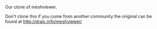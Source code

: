 Our clone of meshviewer.

Don't clone this if you come from another community the original can be found at http://draic.info/meshviewer/
